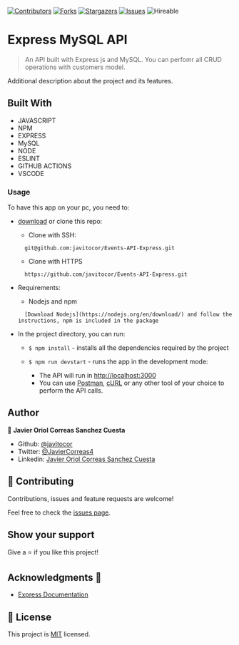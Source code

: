 <!--
*** Thanks for checking out this README Template. If you have a suggestion that would
*** make this better, please fork the repo and create a pull request or simply open
*** an issue with the tag "enhancement".
*** Thanks again! Now go create something AMAZING! :D
-->

<!-- PROJECT SHIELDS -->
<!--
*** I'm using markdown "reference style" links for readability.
*** Reference links are enclosed in brackets [ ] instead of parentheses ( ).
*** See the bottom of this document for the declaration of the reference variables
*** for contributors-url, forks-url, etc. This is an optional, concise syntax you may use.
*** https://www.markdownguide.org/basic-syntax/#reference-style-links
-->
[![Contributors][contributors-shield]][contributors-url] 
[![Forks][forks-shield]][forks-url] 
[![Stargazers][stars-shield]][stars-url] 
[![Issues][issues-shield]][issues-url] 
![Hireable](https://cdn.rawgit.com/hiendv/hireable/master/styles/default/yes.svg) 

# Express MySQL API

>  An API built with Express js and MySQL. You can perfomr all CRUD operations with customers model.


Additional description about the project and its features.

## Built With

- JAVASCRIPT
- NPM
- EXPRESS
- MySQL
- NODE
- ESLINT
- GITHUB ACTIONS
- VSCODE

### Usage
To have this app on your pc, you need to:
* [download](https://github.com/javitocor/Events-API-Express/archive/main.zip) or clone this repo:
  - Clone with SSH:
  ```
    git@github.com:javitocor/Events-API-Express.git
  ```
  - Clone with HTTPS
  ```
    https://github.com/javitocor/Events-API-Express.git
  ```
* Requirements:
  - Nodejs and npm
  ```
    [Download Nodejs](https://nodejs.org/en/download/) and follow the instructions, npm is included in the package
  ```
* In the project directory, you can run:

  - `$ npm install` - installs all the dependencies required by the project

  - `$ npm run devstart` - runs the app in the development mode:
    - The API will run in [http://localhost:3000](http://localhost:3000)
    - You can use [Postman](https://www.postman.com/), [cURL](https://curl.se/) or any other tool of your choice to perform the API calls.

## Author

👤 **Javier Oriol Correas Sanchez Cuesta**

- Github: [@javitocor](https://github.com/javitocor) 
- Twitter: [@JavierCorreas4](https://twitter.com/JavierCorreas4) 
- Linkedin: [Javier Oriol Correas Sanchez Cuesta](https://www.linkedin.com/in/javier-correas-sanchez-cuesta-15289482/) 

## 🤝 Contributing

Contributions, issues and feature requests are welcome!

Feel free to check the [issues page](https://github.com/javitocor/Events-API-Express/issues).

## Show your support

Give a ⭐️ if you like this project!

## Acknowledgments 🚀

- [Express Documentation](https://expressjs.com/)

## 📝 License

This project is [MIT](lic.url) licensed.

<!-- MARKDOWN LINKS & IMAGES -->
<!-- https://www.markdownguide.org/basic-syntax/#reference-style-links -->
[contributors-shield]: https://img.shields.io/github/contributors/javitocor/Events-API-Express.svg?style=flat-square
[contributors-url]: https://github.com/javitocor/Events-API-Express/graphs/contributors
[forks-shield]: https://img.shields.io/github/forks/javitocor/Events-API-Express.svg?style=flat-square
[forks-url]: https://github.com/javitocor/Events-API-Express/network/members
[stars-shield]: https://img.shields.io/github/stars/javitocor/Events-API-Express.svg?style=flat-square
[stars-url]: https://github.com/javitocor/Events-API-Express/stargazers
[issues-shield]: https://img.shields.io/github/issues/javitocor/Events-API-Express.svg?style=flat-square
[issues-url]: https://github.com/javitocor/Events-API-Express/issues